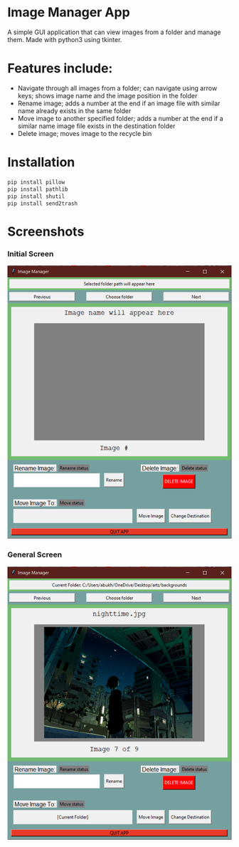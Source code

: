   # Image Manager App
A simple GUI application that can view images from a folder and manage them. Made with python3 using tkinter.

# Features include:
- Navigate through all images from a folder; can navigate using arrow keys; shows image name and the image position in the folder
- Rename image; adds a number at the end if an image file with similar name already exists in the same folder
- Move image to another specified folder; adds a number at the end if a similar name image file exists in the destination folder
- Delete image; moves image to the recycle bin


 # Installation
```
pip install pillow
pip install pathlib
pip install shutil
pip install send2trash
```

# Screenshots

### Initial Screen
![screenshot 1](ImageManager_sc1.png?raw=true)

### General Screen 
![screenshot 2](ImageManager_sc2.png?raw=true)
